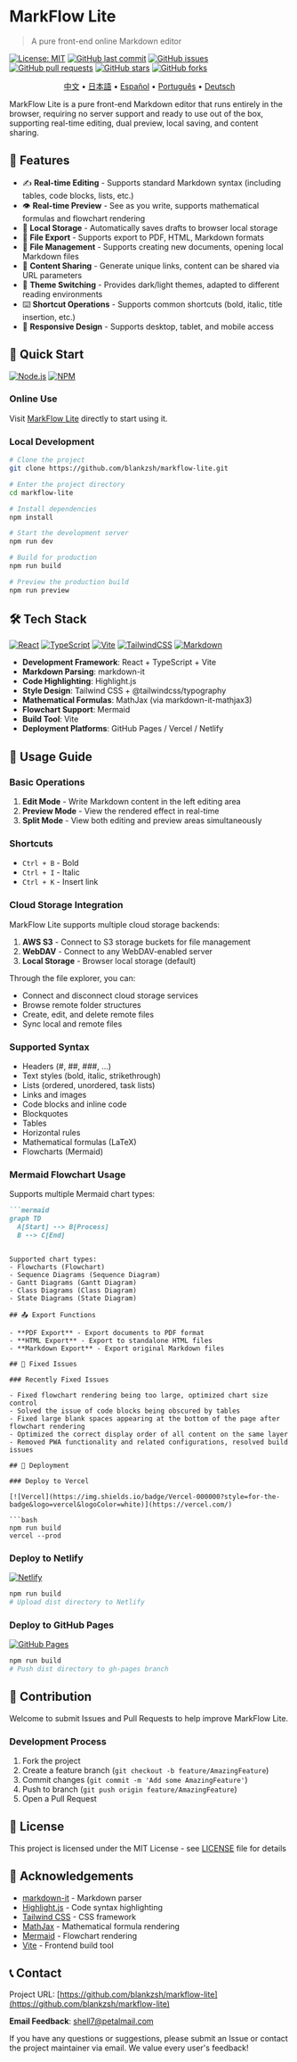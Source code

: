 # MarkFlow Lite

> A pure front-end online Markdown editor

[![License: MIT](https://img.shields.io/badge/License-MIT-yellow.svg)](https://opensource.org/licenses/MIT)
[![GitHub last commit](https://img.shields.io/github/last-commit/blankzsh/markflow-lite)](https://github.com/blankzsh/markflow-lite/commits/main)
[![GitHub issues](https://img.shields.io/github/issues/blankzsh/markflow-lite)](https://github.com/blankzsh/markflow-lite/issues)
[![GitHub pull requests](https://img.shields.io/github/issues-pr/blankzsh/markflow-lite)](https://github.com/blankzsh/markflow-lite/pulls)
[![GitHub stars](https://img.shields.io/github/stars/blankzsh/markflow-lite)](https://github.com/blankzsh/markflow-lite/stargazers)
[![GitHub forks](https://img.shields.io/github/forks/blankzsh/markflow-lite)](https://github.com/blankzsh/markflow-lite/network/members)

<p align="center">
  <a href="README.md">中文</a> •
  <a href="README_ja.md">日本語</a> •
  <a href="README_es.md">Español</a> •
  <a href="README_pt.md">Português</a> •
  <a href="README_de.md">Deutsch</a>
</p>

MarkFlow Lite is a pure front-end Markdown editor that runs entirely in the browser, requiring no server support and ready to use out of the box, supporting real-time editing, dual preview, local saving, and content sharing.

## 🌟 Features

- ✍️ **Real-time Editing** - Supports standard Markdown syntax (including tables, code blocks, lists, etc.)
- 👁️ **Real-time Preview** - See as you write, supports mathematical formulas and flowchart rendering
- 💾 **Local Storage** - Automatically saves drafts to browser local storage
- 📄 **File Export** - Supports export to PDF, HTML, Markdown formats
- 📂 **File Management** - Supports creating new documents, opening local Markdown files
- 🔗 **Content Sharing** - Generate unique links, content can be shared via URL parameters
- 🎨 **Theme Switching** - Provides dark/light themes, adapted to different reading environments
- ⌨️ **Shortcut Operations** - Supports common shortcuts (bold, italic, title insertion, etc.)
- 📱 **Responsive Design** - Supports desktop, tablet, and mobile access

## 🚀 Quick Start

[![Node.js](https://img.shields.io/badge/Node.js-339933?style=for-the-badge&logo=nodedotjs&logoColor=white)](https://nodejs.org/)
[![NPM](https://img.shields.io/badge/NPM-CB3837?style=for-the-badge&logo=npm&logoColor=white)](https://www.npmjs.com/)

### Online Use

Visit [MarkFlow Lite](https://editor.currso.com) directly to start using it.

### Local Development

```bash
# Clone the project
git clone https://github.com/blankzsh/markflow-lite.git

# Enter the project directory
cd markflow-lite

# Install dependencies
npm install

# Start the development server
npm run dev

# Build for production
npm run build

# Preview the production build
npm run preview
```

## 🛠️ Tech Stack

[![React](https://img.shields.io/badge/React-20232A?style=for-the-badge&logo=react&logoColor=61DAFB)](https://reactjs.org/)
[![TypeScript](https://img.shields.io/badge/TypeScript-007ACC?style=for-the-badge&logo=typescript&logoColor=white)](https://www.typescriptlang.org/)
[![Vite](https://img.shields.io/badge/Vite-B73BFE?style=for-the-badge&logo=vite&logoColor=FFD62E)](https://vitejs.dev/)
[![TailwindCSS](https://img.shields.io/badge/Tailwind_CSS-38B2AC?style=for-the-badge&logo=tailwind-css&logoColor=white)](https://tailwindcss.com/)
[![Markdown](https://img.shields.io/badge/Markdown-000000?style=for-the-badge&logo=markdown&logoColor=white)](https://markdown-it.github.io/)

- **Development Framework**: React + TypeScript + Vite
- **Markdown Parsing**: markdown-it
- **Code Highlighting**: Highlight.js
- **Style Design**: Tailwind CSS + @tailwindcss/typography
- **Mathematical Formulas**: MathJax (via markdown-it-mathjax3)
- **Flowchart Support**: Mermaid
- **Build Tool**: Vite
- **Deployment Platforms**: GitHub Pages / Vercel / Netlify

## 📖 Usage Guide

### Basic Operations

1. **Edit Mode** - Write Markdown content in the left editing area
2. **Preview Mode** - View the rendered effect in real-time
3. **Split Mode** - View both editing and preview areas simultaneously

### Shortcuts

- `Ctrl + B` - Bold
- `Ctrl + I` - Italic
- `Ctrl + K` - Insert link

### Cloud Storage Integration

MarkFlow Lite supports multiple cloud storage backends:

1. **AWS S3** - Connect to S3 storage buckets for file management
2. **WebDAV** - Connect to any WebDAV-enabled server
3. **Local Storage** - Browser local storage (default)

Through the file explorer, you can:
- Connect and disconnect cloud storage services
- Browse remote folder structures
- Create, edit, and delete remote files
- Sync local and remote files

### Supported Syntax

- Headers (#, ##, ###, ...)
- Text styles (bold, italic, strikethrough)
- Lists (ordered, unordered, task lists)
- Links and images
- Code blocks and inline code
- Blockquotes
- Tables
- Horizontal rules
- Mathematical formulas (LaTeX)
- Flowcharts (Mermaid)

### Mermaid Flowchart Usage

Supports multiple Mermaid chart types:

```markdown
```mermaid
graph TD
  A[Start] --> B[Process]
  B --> C[End]
```
```

Supported chart types:
- Flowcharts (Flowchart)
- Sequence Diagrams (Sequence Diagram)
- Gantt Diagrams (Gantt Diagram)
- Class Diagrams (Class Diagram)
- State Diagrams (State Diagram)

## 📤 Export Functions

- **PDF Export** - Export documents to PDF format
- **HTML Export** - Export to standalone HTML files
- **Markdown Export** - Export original Markdown files

## 🐛 Fixed Issues

### Recently Fixed Issues

- Fixed flowchart rendering being too large, optimized chart size control
- Solved the issue of code blocks being obscured by tables
- Fixed large blank spaces appearing at the bottom of the page after flowchart rendering
- Optimized the correct display order of all content on the same layer
- Removed PWA functionality and related configurations, resolved build issues

## 🔧 Deployment

### Deploy to Vercel

[![Vercel](https://img.shields.io/badge/Vercel-000000?style=for-the-badge&logo=vercel&logoColor=white)](https://vercel.com/)

```bash
npm run build
vercel --prod
```

### Deploy to Netlify

[![Netlify](https://img.shields.io/badge/Netlify-00C7B7?style=for-the-badge&logo=netlify&logoColor=white)](https://www.netlify.com/)

```bash
npm run build
# Upload dist directory to Netlify
```

### Deploy to GitHub Pages

[![GitHub Pages](https://img.shields.io/badge/GitHub%20Pages-222222?style=for-the-badge&logo=github&logoColor=white)](https://pages.github.com/)

```bash
npm run build
# Push dist directory to gh-pages branch
```

## 🤝 Contribution

Welcome to submit Issues and Pull Requests to help improve MarkFlow Lite.

### Development Process

1. Fork the project
2. Create a feature branch (`git checkout -b feature/AmazingFeature`)
3. Commit changes (`git commit -m 'Add some AmazingFeature'`)
4. Push to branch (`git push origin feature/AmazingFeature`)
5. Open a Pull Request

## 📄 License

This project is licensed under the MIT License - see [LICENSE](LICENSE) file for details

## 🙏 Acknowledgements

- [markdown-it](https://github.com/markdown-it/markdown-it) - Markdown parser
- [Highlight.js](https://highlightjs.org/) - Code syntax highlighting
- [Tailwind CSS](https://tailwindcss.com/) - CSS framework
- [MathJax](https://www.mathjax.org/) - Mathematical formula rendering
- [Mermaid](https://mermaid-js.github.io/) - Flowchart rendering
- [Vite](https://vitejs.dev/) - Frontend build tool

## 📞 Contact

Project URL: [https://github.com/blankzsh/markflow-lite](https://github.com/blankzsh/markflow-lite)

**Email Feedback**: [shell7@petalmail.com](mailto:shell7@petalmail.com)

If you have any questions or suggestions, please submit an Issue or contact the project maintainer via email. We value every user's feedback!